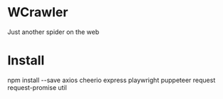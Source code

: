 # WCrawler
Just another spider on the web

# Install
npm install --save axios cheerio express playwright puppeteer request request-promise util
